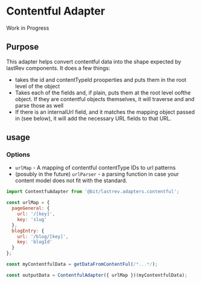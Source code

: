 # Contentful Adapter

Work in Progress

## Purpose

This adapter helps convert contentful data into the shape expected by lastRev components. It does a few things:

- takes the id and contentTypeId prooperties and puts them in the root level of the object
- Takes each of the fields and, if plain, puts them at the root level oofthe object. If they are contentful objects themselves, it will traverse and and parse those as well
- If there is an internalUrl field, and it matches the mapping object passed in (see below), it will add the necessary URL fields to that URL.

## usage

### Options

- `urlMap` - A mapping of contentful contentType IDs to url patterns
- (posubly in the future) `urlParser` - a parsing function in case your content model does not fit with the standard.

```javascript
import ContentfuAdapter from '@bit/lastrev.adapters.contentful';

const urlMap = {
  pageGeneral: {
    url: '/[key]',
    key: 'slug'
  },
  blogEntry: {
    url: '/blog/[key]',
    key: 'blogId'
  }
};

const myContentfulData = getDataFromContentFul(/*...*/);

const outputData = ContentfulAdapter({ urlMap })(myContentfulData);
```
